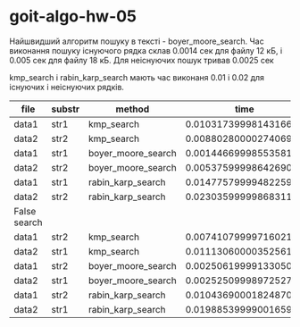 # goit-algo-hw-05

Найшвидший алгоритм пошуку в тексті - boyer_moore_search.
Час виконання пошуку існуючого рядка склав 0.0014 сек для файлу 12 кБ, і 0.005 сек для файлу 18 кБ.
Для неіснуючих пошук тривав 0.0025 сек

kmp_search і rabin_karp_search мають час виконаня 0.01 і 0.02 для існуючих  і неіснуючих рядків.


|file   |substr|method              |time                    |
|-------|------|--------------------|------------------------|
| data1 | str1 | kmp_search         |   0.010317399981431663 |
| data2 | str2 | kmp_search         |   0.008802800002740696 |
| data1 | str1 | boyer_moore_search |  0.0014466999855358154 |
| data2 | str2 | boyer_moore_search |   0.005375999986426905 |
| data1 | str1 | rabin_karp_search  |   0.014775799994822592 |
| data2 | str2 | rabin_karp_search  |    0.02303599999868311 |
|                False search                                |
| data1 | str2 | kmp_search         |   0.007410799997160211 |
| data2 | str1 | kmp_search         |   0.011130600003525615 |
| data1 | str2 | boyer_moore_search |  0.0025061999913305044 |
| data2 | str1 | boyer_moore_search |   0.002525099989725277 |
| data1 | str2 | rabin_karp_search  |   0.010436900018248707 |
| data2 | str1 | rabin_karp_search  |   0.019885399990016595 |
